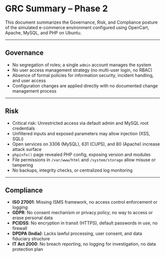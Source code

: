 # GRC Summary – Phase 2

This document summarizes the Governance, Risk, and Compliance posture of the simulated e-commerce environment configured using OpenCart, Apache, MySQL, and PHP on Ubuntu.

---

## Governance

- No segregation of roles; a single `admin` account manages the system
- No user access management strategy (no multi-user login, no RBAC)
- Absence of formal policies for information security, incident handling, and user access
- Configuration changes are applied directly with no documented change management process

---

## Risk

- Critical risk: Unrestricted access via default admin and MySQL root credentials
- Unfiltered inputs and exposed parameters may allow injection (XSS, SQLi)
- Open services on 3306 (MySQL), 631 (CUPS), and 80 (Apache) increase attack surface
- `phpinfo()` page revealed PHP config, exposing version and modules
- File permissions in `/var/www/html` and `/system/storage` allow misuse or tampering
- No backups, integrity checks, or centralized log monitoring

---

## Compliance

- **ISO 27001**: Missing ISMS framework, no access control enforcement or logging
- **GDPR**: No consent mechanism or privacy policy; no way to access or erase personal data
- **PCIDSS**: No encryption in transit (HTTPS), default passwords in use, no firewall
- **DPDPA (India)**: Lacks lawful processing, user consent, and data fiduciary structure
- **IT Act 2000**: No breach reporting, no logging for investigation, no data protection plan
